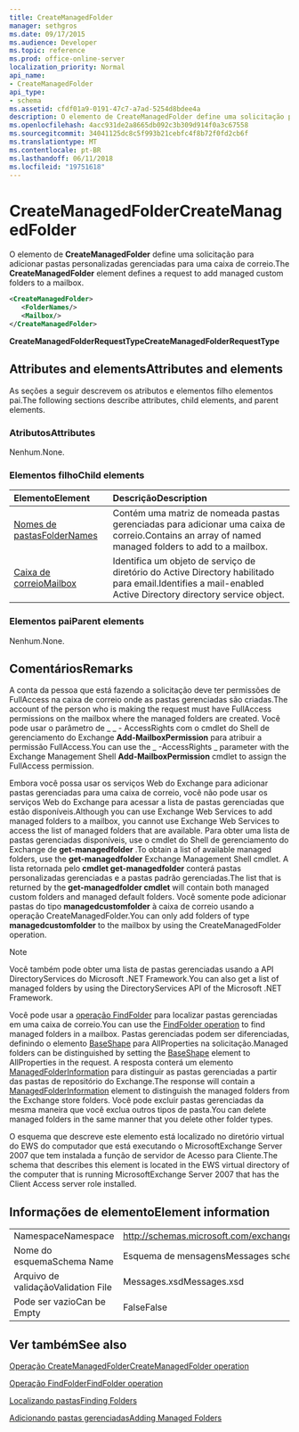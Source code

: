 ```yaml
---
title: CreateManagedFolder
manager: sethgros
ms.date: 09/17/2015
ms.audience: Developer
ms.topic: reference
ms.prod: office-online-server
localization_priority: Normal
api_name:
- CreateManagedFolder
api_type:
- schema
ms.assetid: cfdf01a9-0191-47c7-a7ad-5254d8bdee4a
description: O elemento de CreateManagedFolder define uma solicitação para adicionar pastas personalizadas gerenciadas para uma caixa de correio.
ms.openlocfilehash: 4acc931de2a8665db092c3b309d914f0a3c67558
ms.sourcegitcommit: 34041125dc8c5f993b21cebfc4f8b72f0fd2cb6f
ms.translationtype: MT
ms.contentlocale: pt-BR
ms.lasthandoff: 06/11/2018
ms.locfileid: "19751618"
---
```

# <a name="createmanagedfolder"></a><span data-ttu-id="f6f5f-103">CreateManagedFolder</span><span class="sxs-lookup"><span data-stu-id="f6f5f-103">CreateManagedFolder</span></span>

<span data-ttu-id="f6f5f-104">O elemento de **CreateManagedFolder** define uma solicitação para adicionar pastas personalizadas gerenciadas para uma caixa de correio.</span><span class="sxs-lookup"><span data-stu-id="f6f5f-104">The **CreateManagedFolder** element defines a request to add managed custom folders to a mailbox.</span></span> 
  
```xml
<CreateManagedFolder>
   <FolderNames/>
   <Mailbox/>
</CreateManagedFolder>
```

 <span data-ttu-id="f6f5f-105">**CreateManagedFolderRequestType**</span><span class="sxs-lookup"><span data-stu-id="f6f5f-105">**CreateManagedFolderRequestType**</span></span>
## <a name="attributes-and-elements"></a><span data-ttu-id="f6f5f-106">Attributes and elements</span><span class="sxs-lookup"><span data-stu-id="f6f5f-106">Attributes and elements</span></span>

<span data-ttu-id="f6f5f-107">As seções a seguir descrevem os atributos e elementos filho elementos pai.</span><span class="sxs-lookup"><span data-stu-id="f6f5f-107">The following sections describe attributes, child elements, and parent elements.</span></span>
  
### <a name="attributes"></a><span data-ttu-id="f6f5f-108">Atributos</span><span class="sxs-lookup"><span data-stu-id="f6f5f-108">Attributes</span></span>

<span data-ttu-id="f6f5f-109">Nenhum.</span><span class="sxs-lookup"><span data-stu-id="f6f5f-109">None.</span></span>
  
### <a name="child-elements"></a><span data-ttu-id="f6f5f-110">Elementos filho</span><span class="sxs-lookup"><span data-stu-id="f6f5f-110">Child elements</span></span>

|<span data-ttu-id="f6f5f-111">**Elemento**</span><span class="sxs-lookup"><span data-stu-id="f6f5f-111">**Element**</span></span>|<span data-ttu-id="f6f5f-112">**Descrição**</span><span class="sxs-lookup"><span data-stu-id="f6f5f-112">**Description**</span></span>|
|:-----|:-----|
|[<span data-ttu-id="f6f5f-113">Nomes de pastas</span><span class="sxs-lookup"><span data-stu-id="f6f5f-113">FolderNames</span></span>](foldernames.md) <br/> |<span data-ttu-id="f6f5f-114">Contém uma matriz de nomeada pastas gerenciadas para adicionar uma caixa de correio.</span><span class="sxs-lookup"><span data-stu-id="f6f5f-114">Contains an array of named managed folders to add to a mailbox.</span></span>  <br/> |
|[<span data-ttu-id="f6f5f-115">Caixa de correio</span><span class="sxs-lookup"><span data-stu-id="f6f5f-115">Mailbox</span></span>](mailbox.md) <br/> |<span data-ttu-id="f6f5f-116">Identifica um objeto de serviço de diretório do Active Directory habilitado para email.</span><span class="sxs-lookup"><span data-stu-id="f6f5f-116">Identifies a mail-enabled Active Directory directory service object.</span></span>  <br/> |
   
### <a name="parent-elements"></a><span data-ttu-id="f6f5f-117">Elementos pai</span><span class="sxs-lookup"><span data-stu-id="f6f5f-117">Parent elements</span></span>

<span data-ttu-id="f6f5f-118">Nenhum.</span><span class="sxs-lookup"><span data-stu-id="f6f5f-118">None.</span></span>
  
## <a name="remarks"></a><span data-ttu-id="f6f5f-119">Comentários</span><span class="sxs-lookup"><span data-stu-id="f6f5f-119">Remarks</span></span>

<span data-ttu-id="f6f5f-120">A conta da pessoa que está fazendo a solicitação deve ter permissões de FullAccess na caixa de correio onde as pastas gerenciadas são criadas.</span><span class="sxs-lookup"><span data-stu-id="f6f5f-120">The account of the person who is making the request must have FullAccess permissions on the mailbox where the managed folders are created.</span></span> <span data-ttu-id="f6f5f-121">Você pode usar o parâmetro de _ _ - AccessRights com o cmdlet do Shell de gerenciamento do Exchange **Add-MailboxPermission** para atribuir a permissão FullAccess.</span><span class="sxs-lookup"><span data-stu-id="f6f5f-121">You can use the _ -AccessRights _ parameter with the Exchange Management Shell **Add-MailboxPermission** cmdlet to assign the FullAccess permission.</span></span> 
  
<span data-ttu-id="f6f5f-122">Embora você possa usar os serviços Web do Exchange para adicionar pastas gerenciadas para uma caixa de correio, você não pode usar os serviços Web do Exchange para acessar a lista de pastas gerenciadas que estão disponíveis.</span><span class="sxs-lookup"><span data-stu-id="f6f5f-122">Although you can use Exchange Web Services to add managed folders to a mailbox, you cannot use Exchange Web Services to access the list of managed folders that are available.</span></span> <span data-ttu-id="f6f5f-123">Para obter uma lista de pastas gerenciadas disponíveis, use o cmdlet do Shell de gerenciamento do Exchange de **get-managedfolder** .</span><span class="sxs-lookup"><span data-stu-id="f6f5f-123">To obtain a list of available managed folders, use the **get-managedfolder** Exchange Management Shell cmdlet.</span></span> <span data-ttu-id="f6f5f-124">A lista retornada pelo **cmdlet get-managedfolder** conterá pastas personalizadas gerenciadas e a pastas padrão gerenciadas.</span><span class="sxs-lookup"><span data-stu-id="f6f5f-124">The list that is returned by the **get-managedfolder cmdlet** will contain both managed custom folders and managed default folders.</span></span> <span data-ttu-id="f6f5f-125">Você somente pode adicionar pastas do tipo **managedcustomfolder** à caixa de correio usando a operação CreateManagedFolder.</span><span class="sxs-lookup"><span data-stu-id="f6f5f-125">You can only add folders of type **managedcustomfolder** to the mailbox by using the CreateManagedFolder operation.</span></span> 
  
> [!NOTE]
> <span data-ttu-id="f6f5f-126">Você também pode obter uma lista de pastas gerenciadas usando a API DirectoryServices do Microsoft .NET Framework.</span><span class="sxs-lookup"><span data-stu-id="f6f5f-126">You can also get a list of managed folders by using the DirectoryServices API of the Microsoft .NET Framework.</span></span> 
  
<span data-ttu-id="f6f5f-127">Você pode usar a [operação FindFolder](findfolder-operation.md) para localizar pastas gerenciadas em uma caixa de correio.</span><span class="sxs-lookup"><span data-stu-id="f6f5f-127">You can use the [FindFolder operation](findfolder-operation.md) to find managed folders in a mailbox.</span></span> <span data-ttu-id="f6f5f-128">Pastas gerenciadas podem ser diferenciadas, definindo o elemento [BaseShape](baseshape.md) para AllProperties na solicitação.</span><span class="sxs-lookup"><span data-stu-id="f6f5f-128">Managed folders can be distinguished by setting the [BaseShape](baseshape.md) element to AllProperties in the request.</span></span> <span data-ttu-id="f6f5f-129">A resposta conterá um elemento [ManagedFolderInformation](managedfolderinformation.md) para distinguir as pastas gerenciadas a partir das pastas de repositório do Exchange.</span><span class="sxs-lookup"><span data-stu-id="f6f5f-129">The response will contain a [ManagedFolderInformation](managedfolderinformation.md) element to distinguish the managed folders from the Exchange store folders.</span></span> <span data-ttu-id="f6f5f-130">Você pode excluir pastas gerenciadas da mesma maneira que você exclua outros tipos de pasta.</span><span class="sxs-lookup"><span data-stu-id="f6f5f-130">You can delete managed folders in the same manner that you delete other folder types.</span></span> 
  
<span data-ttu-id="f6f5f-131">O esquema que descreve este elemento está localizado no diretório virtual do EWS do computador que está executando o MicrosoftExchange Server 2007 que tem instalada a função de servidor de Acesso para Cliente.</span><span class="sxs-lookup"><span data-stu-id="f6f5f-131">The schema that describes this element is located in the EWS virtual directory of the computer that is running MicrosoftExchange Server 2007 that has the Client Access server role installed.</span></span>
  
## <a name="element-information"></a><span data-ttu-id="f6f5f-132">Informações de elemento</span><span class="sxs-lookup"><span data-stu-id="f6f5f-132">Element information</span></span>

|||
|:-----|:-----|
|<span data-ttu-id="f6f5f-133">Namespace</span><span class="sxs-lookup"><span data-stu-id="f6f5f-133">Namespace</span></span>  <br/> |http://schemas.microsoft.com/exchange/services/2006/messages  <br/> |
|<span data-ttu-id="f6f5f-134">Nome do esquema</span><span class="sxs-lookup"><span data-stu-id="f6f5f-134">Schema Name</span></span>  <br/> |<span data-ttu-id="f6f5f-135">Esquema de mensagens</span><span class="sxs-lookup"><span data-stu-id="f6f5f-135">Messages schema</span></span>  <br/> |
|<span data-ttu-id="f6f5f-136">Arquivo de validação</span><span class="sxs-lookup"><span data-stu-id="f6f5f-136">Validation File</span></span>  <br/> |<span data-ttu-id="f6f5f-137">Messages.xsd</span><span class="sxs-lookup"><span data-stu-id="f6f5f-137">Messages.xsd</span></span>  <br/> |
|<span data-ttu-id="f6f5f-138">Pode ser vazio</span><span class="sxs-lookup"><span data-stu-id="f6f5f-138">Can be Empty</span></span>  <br/> |<span data-ttu-id="f6f5f-139">False</span><span class="sxs-lookup"><span data-stu-id="f6f5f-139">False</span></span>  <br/> |
   
## <a name="see-also"></a><span data-ttu-id="f6f5f-140">Ver também</span><span class="sxs-lookup"><span data-stu-id="f6f5f-140">See also</span></span>



[<span data-ttu-id="f6f5f-141">Operação CreateManagedFolder</span><span class="sxs-lookup"><span data-stu-id="f6f5f-141">CreateManagedFolder operation</span></span>](createmanagedfolder-operation.md)
  
[<span data-ttu-id="f6f5f-142">Operação FindFolder</span><span class="sxs-lookup"><span data-stu-id="f6f5f-142">FindFolder operation</span></span>](findfolder-operation.md)


[<span data-ttu-id="f6f5f-143">Localizando pastas</span><span class="sxs-lookup"><span data-stu-id="f6f5f-143">Finding Folders</span></span>](http://msdn.microsoft.com/library/9124d868-017a-43f0-b915-5c0082cacec9%28Office.15%29.aspx)
  
[<span data-ttu-id="f6f5f-144">Adicionando pastas gerenciadas</span><span class="sxs-lookup"><span data-stu-id="f6f5f-144">Adding Managed Folders</span></span>](http://msdn.microsoft.com/library/846658c6-7043-40fb-8439-19f97c2a967f%28Office.15%29.aspx)

